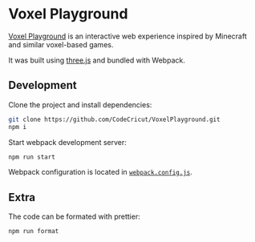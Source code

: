 # Voxel Playground
[Voxel Playground](https://codecricut.github.io/VoxelPlayground/) is an interactive web experience inspired by Minecraft and similar voxel-based games. 

It was built using [three.js](https://threejs.org/) and bundled with Webpack.

## Development

Clone the project and install dependencies:

```bash
git clone https://github.com/CodeCricut/VoxelPlayground.git
npm i
```

Start webpack development server:

```bash
npm run start
```

Webpack configuration is located in [`webpack.config.js`](webpack.config.js).

## Extra

The code can be formated with prettier:

```bash
npm run format
```
